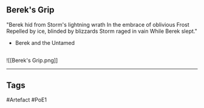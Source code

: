 ## Berek's Grip
"Berek hid from Storm's lightning wrath
In the embrace of oblivious Frost
Repelled by ice, blinded by blizzards
Storm raged in vain
While Berek slept."
- Berek and the Untamed
##
![[Berek's Grip.png]]

---
## Tags
#Artefact
#PoE1